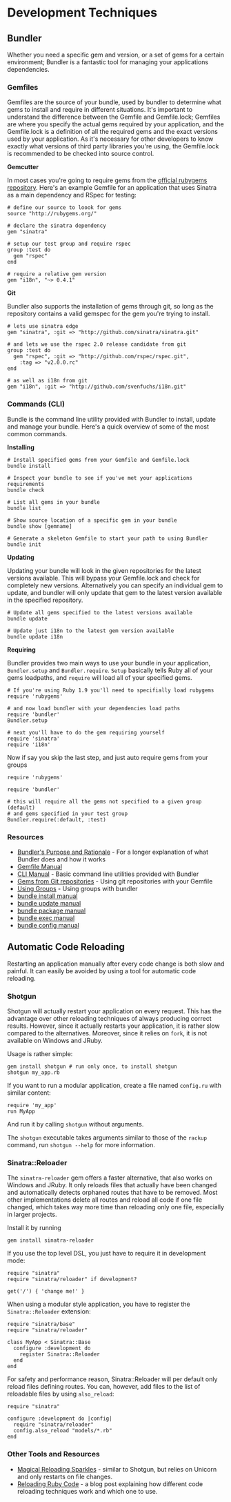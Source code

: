 Development Techniques
======================

Bundler
-------

Whether you need a specific gem and version, or a set of gems for a certain
environment; Bundler is a fantastic tool for managing your applications
dependencies.

### Gemfiles

Gemfiles are the source of your bundle, used by bundler to determine what gems
to install and require in different situations. It's important to understand
the difference between the Gemfile and Gemfile.lock; Gemfiles are where you
specify the actual gems required by your application, and the Gemfile.lock is a
definition of all the required gems and the exact versions used by your
application. As it's necessary for other developers to know exactly what
versions of third party libraries you're using, the Gemfile.lock is recommended
to be checked into source control.

**Gemcutter**

In most cases you're going to require gems from the [official rubygems
repository](http://rubygems.org/). Here's an example Gemfile for an application
that uses Sinatra as a main dependency and RSpec for testing:

    # define our source to loook for gems
    source "http://rubygems.org/"

    # declare the sinatra dependency
    gem "sinatra"

    # setup our test group and require rspec
    group :test do
      gem "rspec"
    end

    # require a relative gem version
    gem "i18n", "~> 0.4.1"

**Git**

Bundler also supports the installation of gems through git, so long as the
repository contains a valid gemspec for the gem you're trying to install.

    # lets use sinatra edge
    gem "sinatra", :git => "http://github.com/sinatra/sinatra.git"

    # and lets we use the rspec 2.0 release candidate from git
    group :test do
      gem "rspec", :git => "http://github.com/rspec/rspec.git",
        :tag => "v2.0.0.rc"
    end

    # as well as i18n from git
    gem "i18n", :git => "http://github.com/svenfuchs/i18n.git"

### Commands (CLI)

Bundle is the command line utility provided with Bundler to install, update and
manage your bundle. Here's a quick overview of some of the most common
commands.

**Installing**

    # Install specified gems from your Gemfile and Gemfile.lock
    bundle install

    # Inspect your bundle to see if you've met your applications requirements
    bundle check

    # List all gems in your bundle
    bundle list

    # Show source location of a specific gem in your bundle
    bundle show [gemname]

    # Generate a skeleton Gemfile to start your path to using Bundler
    bundle init

**Updating**

Updating your bundle will look in the given repositories for the latest
versions available. This will bypass your Gemfile.lock and check for completely
new versions. Alternatively you can specify an individual gem to update, and
bundler will only update that gem to the latest version available in the
specified repository.

    # Update all gems specified to the latest versions available
    bundle update

    # Update just i18n to the latest gem version available
    bundle update i18n

**Requiring**

Bundler provides two main ways to use your bundle in your application,
`Bundler.setup` and `Bundler.require`. `Setup` basically tells Ruby all
of your gems loadpaths, and `require` will load all of your specified gems.

    # If you're using Ruby 1.9 you'll need to specifially load rubygems
    require 'rubygems'

    # and now load bundler with your dependencies load paths
    require 'bundler'
    Bundler.setup

    # next you'll have to do the gem requiring yourself
    require 'sinatra'
    require 'i18n'

Now if say you skip the last step, and just auto require gems from your groups

    require 'rubygems'

    require 'bundler'

    # this will require all the gems not specified to a given group (default)
    # and gems specified in your test group
    Bundler.require(:default, :test)

###  Resources

*    [Bundler's Purpose and Rationale](http://gembundler.com/rationale.html) -
For a longer explanation of what Bundler does and how it works
*    [Gemfile Manual](http://gembundler.com/man/gemfile.5.html)
*    [CLI Manual](http://gembundler.com/man/bundle.1.html) - Basic command
line utilities provided with Bundler
*    [Gems from Git repositories](http://gembundler.com/git.html) - Using git
repositories with your Gemfile
*    [Using Groups](http://gembundler.com/groups.html) - Using groups with
bundler
*    [bundle install manual](http://gembundler.com/man/bundle-install.1.html)
*    [bundle update manual](http://gembundler.com/man/bundle-update.1.html)
*    [bundle package manual](http://gembundler.com/man/bundle-package.1.html)
*    [bundle exec manual](http://gembundler.com/man/bundle-exec.1.html)
*    [bundle config manual](http://gembundler.com/man/bundle-config.1.html)

Automatic Code Reloading
------------------------

Restarting an application manually after every code change is both slow and
painful. It can easily be avoided by using a tool for automatic code reloading.

### Shotgun

Shotgun will actually restart your application on every request. This has the
advantage over other reloading techniques of always producing correct results.
However, since it actually restarts your application, it is rather slow
compared to the alternatives. Moreover, since it relies on `fork`, it is not
available on Windows and JRuby.

Usage is rather simple:

    gem install shotgun # run only once, to install shotgun
    shotgun my_app.rb

If you want to run a modular application, create a file named `config.ru` with
similar content:

    require 'my_app'
    run MyApp

And run it by calling `shotgun` without arguments.

The `shotgun` executable takes arguments similar to those of the `rackup`
command, run `shotgun --help` for more information.

### Sinatra::Reloader

The `sinatra-reloader` gem offers a faster alternative, that also works on
Windows and JRuby. It only reloads files that actually have been changed and
automatically detects orphaned routes that have to be removed. Most other
implementations delete all routes and reload all code if one file changed,
which takes way more time than reloading only one file, especially in larger
projects.

Install it by running

    gem install sinatra-reloader

If you use the top level DSL, you just have to require it in development mode:

    require "sinatra"
    require "sinatra/reloader" if development?

    get('/') { 'change me!' }

When using a modular style application, you have to register the
`Sinatra::Reloader` extension:

    require "sinatra/base"
    require "sinatra/reloader"

    class MyApp < Sinatra::Base
      configure :development do
        register Sinatra::Reloader
      end
    end

For safety and performance reason, Sinatra::Reloader will per default only
reload files defining routes. You can, however, add files to the list of
reloadable files by using `also_reload`:

    require "sinatra"

    configure :development do |config|
      require "sinatra/reloader"
      config.also_reload "models/*.rb"
    end

### Other Tools and Resources

* [Magical Reloading Sparkles](http://namelessjon.posterous.com/magical-reloading-sparkles) -
  similar to Shotgun, but relies on Unicorn and only restarts on file changes.
* [Reloading Ruby Code](http://rkh.im/2010/08/code-reloading) - a blog post
  explaining how different code reloading techniques work and which one to
  use.
